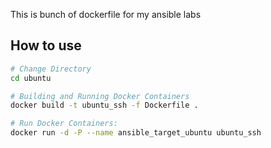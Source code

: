This is bunch of dockerfile for my ansible labs 

## How to use
```bash
# Change Directory
cd ubuntu

# Building and Running Docker Containers
docker build -t ubuntu_ssh -f Dockerfile .

# Run Docker Containers:
docker run -d -P --name ansible_target_ubuntu ubuntu_ssh
```

